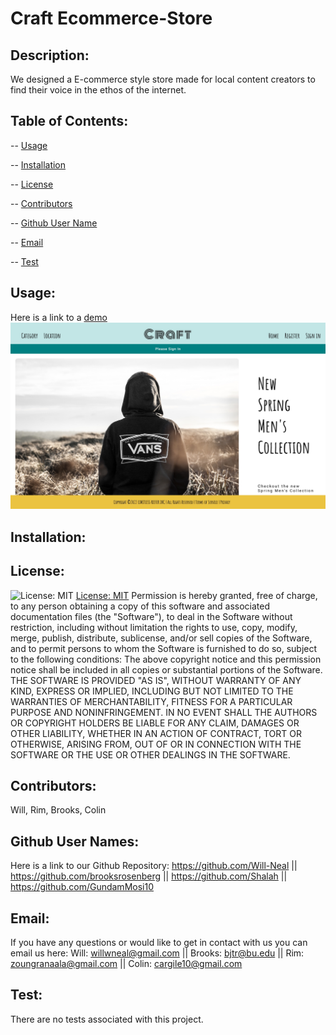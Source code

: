 # Craft Ecommerce-Store
 
## Description: 
  We designed a E-commerce style store made for local content creators to find their voice in the ethos of the internet. 
## Table of Contents:
  -- [Usage](#usage)

  -- [Installation](#installation)

  -- [License](#license)

  -- [Contributors](#contributors)

  -- [Github User Name](#Github-User-Name)

  -- [Email](#email)

  -- [Test](#test)
  
## Usage:
  Here is a link to a [demo](https://limitless-reef-31254.herokuapp.com/) 
  ![Screenshot](./client/src/img/Screenshot1%20Craft.jpeg "screen shot #1 of the website")
  
## Installation:
  
## License:
  ![License: MIT](https://img.shields.io/badge/License-MIT-yellow.svg) [License: MIT](https://opensource.org/licenses/MIT)
  Permission is hereby granted, free of charge, to any person obtaining a copy of this software and associated documentation files (the "Software"), to deal in the Software without restriction, including without limitation the rights to use, copy, modify, merge, publish, distribute, sublicense, and/or sell copies of the Software, and to permit persons to whom the Software is furnished to do so, subject to the following conditions: The above copyright notice and this permission notice shall be included in all copies or substantial portions of the Software. THE SOFTWARE IS PROVIDED "AS IS", WITHOUT WARRANTY OF ANY KIND, EXPRESS OR IMPLIED, INCLUDING BUT NOT LIMITED TO THE WARRANTIES OF MERCHANTABILITY, FITNESS FOR A PARTICULAR PURPOSE AND NONINFRINGEMENT. IN NO EVENT SHALL THE AUTHORS OR COPYRIGHT HOLDERS BE LIABLE FOR ANY CLAIM, DAMAGES OR OTHER LIABILITY, WHETHER IN AN ACTION OF CONTRACT, TORT OR OTHERWISE, ARISING FROM, OUT OF OR IN CONNECTION WITH THE SOFTWARE OR THE USE OR OTHER DEALINGS IN THE SOFTWARE. 
## Contributors:
   Will, Rim, Brooks, Colin 
## Github User Names:
  Here is a link to our Github Repository: https://github.com/Will-Neal || https://github.com/brooksrosenberg || https://github.com/Shalah || https://github.com/GundamMosi10 
## Email:
  If you have any questions or would like to get in contact with us you can email us here: Will: willwneal@gmail.com || Brooks: bjtr@bu.edu || Rim: zoungranaala@gmail.com || Colin: cargile10@gmail.com
## Test: 
  There are no tests associated with this project. 

